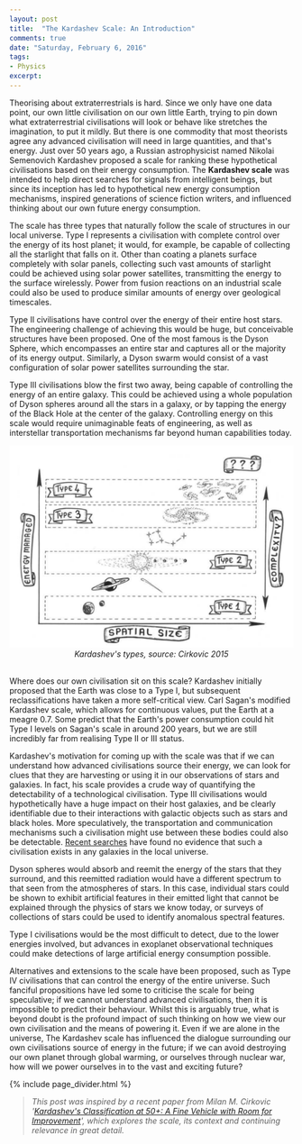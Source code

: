 ```yaml
---
layout: post
title:  "The Kardashev Scale: An Introduction"
comments: true
date: "Saturday, February 6, 2016"
tags:
- Physics
excerpt:
---
```


Theorising about extraterrestrials is hard. Since we only have one data point, our own little civilisation on our own little Earth, trying to pin down what extraterrestrial civilisations will look or behave like stretches the imagination, to put it mildly. But there is one commodity that most theorists agree any advanced civilisation will need in large quantities, and that's energy. Just over 50 years ago, a Russian astrophysicist named Nikolai Semenovich Kardashev proposed a scale for ranking these hypothetical civilisations based on their energy consumption. The **Kardashev scale** was intended to help direct searches for signals from intelligent beings, but since its inception has led to hypothetical new energy consumption mechanisms, inspired generations of science fiction writers, and influenced thinking about our own future energy consumption.

The scale has three types that naturally follow the scale of structures in our local universe. Type I represents a civilisation with complete control over the energy of its host planet; it would, for example, be capable of collecting all the starlight that falls on it. Other than coating a planets surface completely with solar panels, collecting such vast amounts of starlight could be achieved using solar power satellites, transmitting the energy to the surface wirelessly. Power from fusion reactions on an industrial scale could also be used to produce similar amounts of energy over geological timescales.

Type II civilisations have control over the energy of their entire host stars. The engineering challenge of achieving this would be huge, but conceivable structures have been proposed. One of the most famous is the Dyson Sphere, which encompasses an entire star and captures all or the majority of its energy output. Similarly, a Dyson swarm would consist of a vast configuration of solar power satellites surrounding the star.

Type III civilisations blow the first two away, being capable of controlling the energy of an entire galaxy. This could be achieved using a whole population of Dyson spheres around all the stars in a galaxy, or by tapping the energy of the Black Hole at the center of the galaxy. Controlling energy on this scale would require unimaginable feats of engineering, as well as interstellar transportation mechanisms far beyond human capabilities today.


<a href="/images/kardashev.png" data-lightbox="bilevel-partition" data-title="Kardashev's types, source: Cirkovic 2015">
  <img src="/images/kardashev.png" title="Kardashev's types, source: Cirkovic 2015">
</a>
<center><i>Kardashev's types, source: Cirkovic 2015</i></center><br>

Where does our own civilisation sit on this scale? Kardashev initially proposed that the Earth was close to a Type I, but subsequent reclassifications have taken a more self-critical view. Carl Sagan's modified Kardashev scale, which allows for continuous values, put the Earth at a meagre 0.7. Some predict that the Earth's power consumption could hit Type I levels on Sagan's scale in around 200 years, but we are still incredibly far from realising Type II or III status.

Kardashev's motivation for coming up with the scale was that if we can understand how advanced civilisations source their energy, we can look for clues that they are harvesting or using it in our observations of stars and galaxies. In fact, his scale provides a crude way of quantifying the detectability of a technological civilisation. Type III civilisations would hypothetically have a huge impact on their host galaxies, and be clearly identifiable due to their interactions with galactic objects such as stars and black holes. More speculatively, the transportation and communication mechanisms such a civilisation might use between these bodies could also be detectable. [Recent searches](http://arxiv.org/abs/1504.03418) have found no evidence that such a civilisation exists in any galaxies in the local universe.

Dyson spheres would absorb and reemit the energy of the stars that they surround, and this reemitted radiation would have a different spectrum to that seen from the atmospheres of stars. In this case, individual stars could be shown to exhibit artificial features in their emitted light that cannot be explained through the physics of stars we know today, or surveys of collections of stars could be used to identify anomalous spectral features.

Type I civilisations would be the most difficult to detect, due to the lower energies involved, but advances in exoplanet observational techniques could make detections of large artificial energy consumption possible.

Alternatives and extensions to the scale have been proposed, such as Type IV civilisations that can control the energy of the entire universe. Such fanciful propositions have led some to criticise the scale for being speculative; if we cannot understand advanced civilisations, then it is impossible to predict their behaviour. Whilst this is arguably true, what is beyond doubt is the profound impact of such thinking on how we view our own civilisation and the means of powering it. Even if we are alone in the universe, The Kardashev scale has influenced the dialogue surrounding our own civilisations source of energy in the future; if we can avoid destroying our own planet through global warming, or ourselves through nuclear war, how will we power ourselves in to the vast and exciting future?

{% include page_divider.html %}

> *This post was inspired by a recent paper from Milan M. Cirkovic '[Kardashev's Classification at 50+: A Fine Vehicle with Room for Improvement](http://arxiv.org/abs/1601.05112)', which explores the scale, its context and continuing relevance in great detail.*
